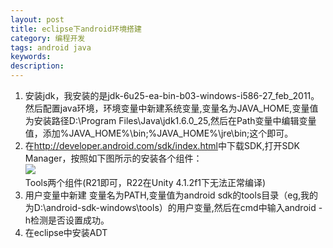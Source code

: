 ```yaml
---
layout: post
title: eclipse下android环境搭建
category: 编程开发
tags: android java
keywords: 
description: 
---
```


1.  安装jdk，我安装的是jdk-6u25-ea-bin-b03-windows-i586-27\_feb\_2011。然后配置java环境，环境变量中新建系统变量,变量名为JAVA\_HOME,变量值为安装路径D:\\Program Files\\Java\\jdk1.6.0\_25,然后在Path变量中编辑变量值，添加%JAVA\_HOME%\\bin;%JAVA\_HOME%\\jre\\bin;这个即可。
2.  在<http://developer.android.com/sdk/index.html>中下载SDK,打开SDK Manager，按照如下图所示的安装各个组件：\
     ![](http://files.note.sdo.com/XbPJ4~kr6rv9M70JY0070s)\
     Tools两个组件(R21即可，R22在Unity 4.1.2f1下无法正常编译)
3.  用户变量中新建 变量名为PATH,变量值为android
    sdk的tools目录（eg,我的为D:\\android-sdk-windows\\tools）的用户变量,然后在cmd中输入android -h检测是否设置成功。
4.  在eclipse中安装ADT








